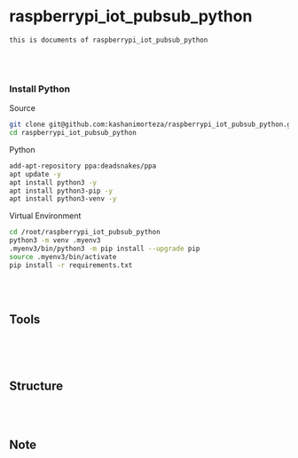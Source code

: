 <!--------------------------------------------------------------------------------- Description -->
# raspberrypi_iot_pubsub_python
    this is documents of raspberrypi_iot_pubsub_python

<!--------------------------------------------------------------------------------- Install Python
```bash -->
<br><br>

### Install Python 
Source
```bash
git clone git@github.com:kashanimorteza/raspberrypi_iot_pubsub_python.git
cd raspberrypi_iot_pubsub_python
```
<!-------------------------- Python -->
Python
```bash
add-apt-repository ppa:deadsnakes/ppa
apt update -y
apt install python3 -y
apt install python3-pip -y
apt install python3-venv -y

```
<!-------------------------- Virtual Environment -->
Virtual Environment
```bash
cd /root/raspberrypi_iot_pubsub_python
python3 -m venv .myenv3
.myenv3/bin/python3 -m pip install --upgrade pip  
source .myenv3/bin/activate
pip install -r requirements.txt  
```



<!--------------------------------------------------------------------------------- Tools -->
<br><br>

## Tools 
```bash
```

<!--------------------------------------------------------------------------------- Structure -->
<br><br>

## Structure 

<!--------------------------------------------------------------------------------- Note -->
<br><br>

## Note 